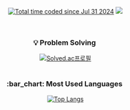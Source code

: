 <p align="center" display="inline-block">
  <a href="https://wakatime.com/@6b8a97d8-372d-4829-aa0b-c7a3eb29852e"><img src="https://wakatime.com/badge/user/6b8a97d8-372d-4829-aa0b-c7a3eb29852e.svg" alt="Total time coded since Jul 31 2024" /></a>
  <a href="https://hits.seeyoufarm.com"><img src="https://hits.seeyoufarm.com/api/count/incr/badge.svg?url=https%3A%2F%2Fgithub.com%2FSHU-sy&count_bg=%23D9E5FF&title_bg=%23555555&icon=&icon_color=%23E7E7E7&title=hits&edge_flat=false"/></a>
</p>

<div align=center>
  
   <h3>:bulb: Problem Solving </h3>
   [![Solved.ac프로필](http://mazassumnida.wtf/api/v2/generate_badge?boj=soo_jx)](https://solved.ac/soo_jx)
   <br/><br/>
  
   <h3>:bar_chart: Most Used Languages </h3>
   
   [![Top Langs](https://github-readme-stats.vercel.app/api/top-langs/?username=SHU-sy&layout=donut)](https://github.com/anuraghazra/github-readme-stats)
  
  
</div>
